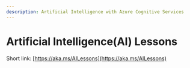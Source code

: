 ```yaml
---
description: Artificial Intelligence with Azure Cognitive Services
---
```


# Artificial Intelligence\(AI\) Lessons

Short link: [https://aka.ms/AILessons](https://aka.ms/AILessons)

